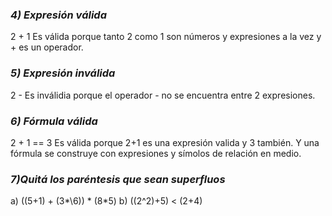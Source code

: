 ### *4) Expresión válida*
2 + 1
Es válida porque tanto 2 como 1 son números y expresiones a la vez y + es un operador.
### *5) Expresión inválida*
2 -
Es inválidia porque el operador - no se encuentra entre 2 expresiones.

### *6) Fórmula válida*
2 + 1 == 3
Es válida porque 2+1 es una expresión valida y 3 también. Y una fórmula se construye con expresiones y símolos de relación en medio.

### *7)Quitá los paréntesis que sean superfluos*
a) ((5+1) + (3*\6)) * (8*5)
b) ((2^2)+5) < (2+4)

